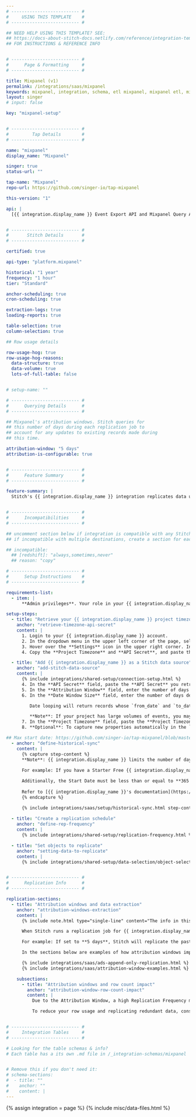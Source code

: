 ```yaml
---
# -------------------------- #
#     USING THIS TEMPLATE    #
# -------------------------- #

## NEED HELP USING THIS TEMPLATE? SEE:
## https://docs-about-stitch-docs.netlify.com/reference/integration-templates/saas/
## FOR INSTRUCTIONS & REFERENCE INFO


# -------------------------- #
#      Page & Formatting     #
# -------------------------- #

title: Mixpanel (v1)
permalink: /integrations/saas/mixpanel
keywords: mixpanel, integration, schema, etl mixpanel, mixpanel etl, mixpanel schema
layout: singer
# input: false

key: "mixpanel-setup"


# -------------------------- #
#         Tap Details        #
# -------------------------- #

name: "mixpanel"
display_name: "Mixpanel"

singer: true
status-url: ""

tap-name: "Mixpanel"
repo-url: https://github.com/singer-io/tap-mixpanel

this-version: "1"

api: |
  [{{ integration.display_name }} Event Export API and Mixpanel Query API](https://developer.mixpanel.com/docs/mixpanel-apis){:target="new"}


# -------------------------- #
#       Stitch Details       #
# -------------------------- #

certified: true

api-type: "platform.mixpanel"

historical: "1 year"
frequency: "1 hour"
tier: "Standard"

anchor-scheduling: true
cron-scheduling: true

extraction-logs: true
loading-reports: true

table-selection: true
column-selection: true

## Row usage details

row-usage-hog: true
row-usage-hog-reasons:
  data-structure: true
  data-volume: true
  lots-of-full-table: false


# setup-name: ""

# -------------------------- #
#      Querying Details      #
# -------------------------- #

## Mixpanel's attribution windows. Stitch queries for
## this number of days during each replication job to
## account for any updates to existing records made during
## this time.

attribution-window: "5 days"
attribution-is-configurable: true


# -------------------------- #
#      Feature Summary       #
# -------------------------- #

feature-summary: |
  Stitch's {{ integration.display_name }} integration replicates data using the {{ integration.api | flatify | strip }}. Refer to the [Schema](#schema) section for a list of objects available for replication.


# -------------------------- #
#      Incompatibilities     #
# -------------------------- #

## uncomment section below if integration is compatible with any Stitch destinations
## if incompatible with multiple destinations, create a section for each destination

## incompatible:
  ## [redshift]: "always,sometimes,never"
  ## reason: "copy" 

# -------------------------- #
#      Setup Instructions    #
# -------------------------- #

requirements-list:
  - item: |
      **Admin privileges**. Your role in your {{ integration.display_name }} account must be admin in order to be able to retrieve your API secret.

setup-steps:
  - title: "Retrieve your {{ integration.display_name }} project timezone and API secret"
    anchor: "retrieve-timezone-api-secret"
    content: |
      1. Login to your {{ integration.display_name }} account.
      2. In the dropdown menu in the upper left corner of the page, select the project you want to replicate data from.
      3. Hover over the **Settings** icon in the upper right corner. In the **PROJECT SETTINGS** portion of the dropdown menu, click on the link with the name of your project.
      4. Copy the **Project Timezone** and **API Secret**, and paste those values someplace safe to use for the next step.

  - title: "Add {{ integration.display_name }} as a Stitch data source"
    anchor: "add-stitch-data-source"
    content: |
      {% include integrations/shared-setup/connection-setup.html %}
      4. In the **API Secret** field, paste the **API Secret** you retrieved from [Step 1](#retrieve-timezone-api-secret).
      5. In the **Attribution Window** field, enter the number of days you want your tables' attribution window to be. For more information on attribution windows, refer to the [Replication section](#attribution-windows-extraction).
      6. In the **Date Window Size** field, enter the number of days desired for a date looping window for the `exports`, `funnels`, and `revenues` tables.

         Date looping will return records whose `from_date` and `to_date` fall between the number of days in the defined window size.

         **Note**: If your project has large volumes of events, you may want to set the number of days to `14`, `7`, or even to `1` or `2` days.
      7. In the **Project Timezone** field, paste the **Project Timezone** you retrieved from [Step 1](#retrieve-timezone-api-secret).
      8. **Optional**: To capture new properties automatically in the `events` and `engage` tables, check the **Select Properties By Default** box. Otherwise, new properties will be ignored.

## Max start date: https://github.com/singer-io/tap-mixpanel/blob/master/tap_mixpanel/sync.py#L151
  - anchor: "define-historical-sync"
    content: |
      {% capture step-content %}
      **Note**: {{ integration.display_name }} limits the number of days historical data may be accessed, depending on your {{ integration.display_name }} plan. If you select a Start Date greater than what your {{ integration.display_name }} account has access to, Stitch may encounter issues with {{ integration.display_name }}'s API.
      
      For example: If you have a Starter Free {{ integration.display_name }} plan, you have access to 90 days of historical data (as of 06/5/2020). If you select a Start Date greater than 90 days, {{ integration.display_name }}'s API may return an error.

      Additionally, the Start Date must be less than or equal to **365 days**. If a Start Date greater than 365 days is selected, Stitch will reset the Start Date to 365 days during Extraction.
      
      Refer to [{{ integration.display_name }}'s documentation](https://help.mixpanel.com/hc/en-us/articles/115004511246){:target="new"} for more info and to check your {{ integration.display_name }} account's historical data access limit.
      {% endcapture %}

      {% include integrations/saas/setup/historical-sync.html step-content=step-content %}
  
  - title: "Create a replication schedule"
    anchor: "define-rep-frequency"
    content: |
      {% include integrations/shared-setup/replication-frequency.html %}

  - title: "Set objects to replicate"
    anchor: "setting-data-to-replicate"
    content: |
      {% include integrations/shared-setup/data-selection/object-selection.html %}


# -------------------------- #
#      Replication Info      #
# -------------------------- #

replication-sections:
  - title: "Attribution windows and data extraction"
    anchor: "attribution-windows-extraction"
    content: |
      {% include note.html type="single-line" content="The info in this section only applies to tables using Key-based Incremental Replication. Tables using Full Table Replication replicate fully during each replication job and don't use attribution windows." %}

      When Stitch runs a replication job for {{ integration.display_name }}, it will use the value of the **Attribution Window** setting to query for and extract data for tables using Key-based Incremental Replication. An attribution window is a period of time for attributing results to ads and the lookback period after those actions occur during which ad results are counted.

      For example: If set to **5 days**, Stitch will replicate the past five days' worth of data for applicable tables every time a replication job runs. While Stitch replicates data in this way to account for updates to records made during the attribution window, it can have a [substantial impact on your overall row usage](#attribution-window-row-count-impact).

      In the sections below are examples of how attribution windows impact how Stitch extracts data during historical and ongoing replication jobs.

      {% include integrations/saas/ads-append-only-replication.html %}
      {% include integrations/saas/attribution-window-examples.html %}

    subsections:
      - title: "Attribution windows and row count impact"
        anchor: "attribution-window-row-count-impact"
        content: |
          Due to the Attribution Window, a high Replication Frequency may not be necessary. Because Stitch will replicate data from the past `N` days during every replication job, recent data will be re-replicated and count towards your row quota.

          To reduce your row usage and replicating redundant data, consider setting the integration to replicate less frequently. For example: every 12 or 24 hours.


# -------------------------- #
#     Integration Tables     #
# -------------------------- #

# Looking for the table schemas & info?
# Each table has a its own .md file in /_integration-schemas/mixpanel


# Remove this if you don't need it:
# schema-sections:
#  - title: ""
#    anchor: ""
#    content: |
---
```

{% assign integration = page %}
{% include misc/data-files.html %}
